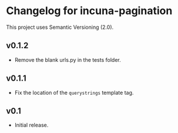 # Changelog for incuna-pagination

This project uses Semantic Versioning (2.0).

## v0.1.2

- Remove the blank urls.py in the tests folder.

## v0.1.1

- Fix the location of the `querystrings` template tag.

## v0.1

- Initial release.

